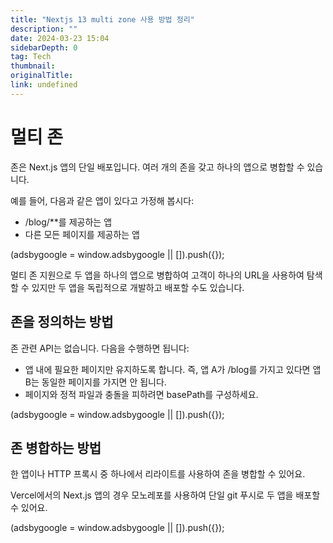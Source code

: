 ```yaml
---
title: "Nextjs 13 multi zone 사용 방법 정리"
description: ""
date: 2024-03-23 15:04
sidebarDepth: 0
tag: Tech
thumbnail:
originalTitle:
link: undefined
---
```


# 멀티 존

존은 Next.js 앱의 단일 배포입니다. 여러 개의 존을 갖고 하나의 앱으로 병합할 수 있습니다.

예를 들어, 다음과 같은 앱이 있다고 가정해 봅시다:

- /blog/\*\*를 제공하는 앱
- 다른 모든 페이지를 제공하는 앱

<!-- ui-log 수평형 -->

<ins class="adsbygoogle"
      style="display:block"
      data-ad-client="ca-pub-4877378276818686"
      data-ad-slot="9743150776"
      data-ad-format="auto"
      data-full-width-responsive="true"></ins>
<component is="script">
(adsbygoogle = window.adsbygoogle || []).push({});
</component>

멀티 존 지원으로 두 앱을 하나의 앱으로 병합하여 고객이 하나의 URL을 사용하여 탐색할 수 있지만 두 앱을 독립적으로 개발하고 배포할 수도 있습니다.

## 존을 정의하는 방법

존 관련 API는 없습니다. 다음을 수행하면 됩니다:

- 앱 내에 필요한 페이지만 유지하도록 합니다. 즉, 앱 A가 /blog를 가지고 있다면 앱 B는 동일한 페이지를 가지면 안 됩니다.
- 페이지와 정적 파일과 충돌을 피하려면 basePath를 구성하세요.

<!-- ui-log 수평형 -->

<ins class="adsbygoogle"
      style="display:block"
      data-ad-client="ca-pub-4877378276818686"
      data-ad-slot="9743150776"
      data-ad-format="auto"
      data-full-width-responsive="true"></ins>
<component is="script">
(adsbygoogle = window.adsbygoogle || []).push({});
</component>

## 존 병합하는 방법

한 앱이나 HTTP 프록시 중 하나에서 리라이트를 사용하여 존을 병합할 수 있어요.

Vercel에서의 Next.js 앱의 경우
모노레포를 사용하여
단일 git 푸시로 두 앱을 배포할 수 있어요.

<!-- ui-log 수평형 -->

<ins class="adsbygoogle"
      style="display:block"
      data-ad-client="ca-pub-4877378276818686"
      data-ad-slot="9743150776"
      data-ad-format="auto"
      data-full-width-responsive="true"></ins>
<component is="script">
(adsbygoogle = window.adsbygoogle || []).push({});
</component>
